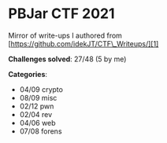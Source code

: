 # PBJar CTF 2021

Mirror of write-ups I authored from [https://github.com/idekJT/CTF\_Writeups/][1]

**Challenges solved**:  27/48 (5 by me)

**Categories**:

- 04/09 crypto
- 08/09 misc
- 02/12 pwn
- 02/04 rev
- 04/06 web
- 07/08 forens


[1]:	https://github.com/idekJT/CTF_Writeups/
